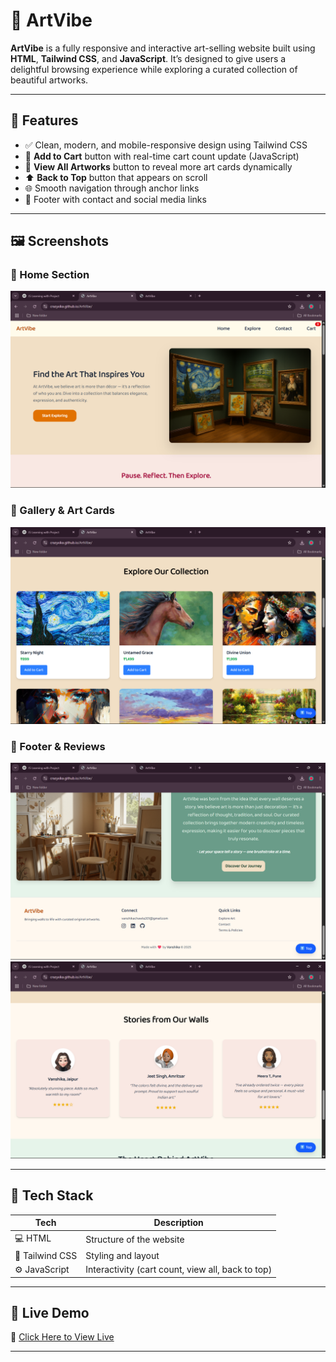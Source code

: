 # 🎨 ArtVibe

**ArtVibe** is a fully responsive and interactive art-selling website built using **HTML**, **Tailwind CSS**, and **JavaScript**. It’s designed to give users a delightful browsing experience while exploring a curated collection of beautiful artworks.

---

## 🌟 Features

- ✅ Clean, modern, and mobile-responsive design using Tailwind CSS
- 🛒 **Add to Cart** button with real-time cart count update (JavaScript)
- 🔽 **View All Artworks** button to reveal more art cards dynamically
- ⬆️ **Back to Top** button that appears on scroll
- 🌐 Smooth navigation through anchor links
- 💌 Footer with contact and social media links

---

## 🖼️ Screenshots

### 🔹 Home Section
![Home Section](Images/Screenshot1.png)

### 🔹 Gallery & Art Cards
![Gallery Section](Images/Screenshot2.png)

### 🔹 Footer & Reviews
![Footer](Images/screenshot3.png)
![Reviews](Images/Screenshot4.png)

---

## 🔧 Tech Stack

| Tech | Description |
|------|-------------|
| 💻 HTML | Structure of the website |
| 🎨 Tailwind CSS | Styling and layout |
| ⚙️ JavaScript | Interactivity (cart count, view all, back to top) |

---

## 🚀 Live Demo

🔗 [Click Here to View Live](https://crazyxika.github.io/ArtVibe/)  

---

